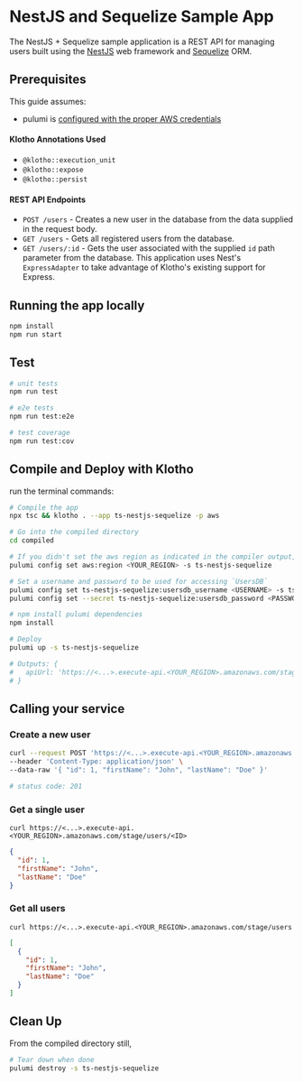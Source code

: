 # NestJS and Sequelize Sample App

The NestJS + Sequelize sample application is a REST API for managing users built using the [NestJS](https://nestjs.com/) web framework and [Sequelize](https://sequelize.org/) ORM.

## Prerequisites

This guide assumes:
- pulumi is [configured with the proper AWS credentials](https://www.pulumi.com/docs/get-started/aws/begin/#configure-pulumi-to-access-your-aws-account)


#### Klotho Annotations Used

- `@klotho::execution_unit`
- `@klotho::expose`
- `@klotho::persist`

#### REST API Endpoints

- `POST /users` - Creates a new user in the database from the data supplied in the request body.
- `GET /users` - Gets all registered users from the database.
- `GET /users/:id` - Gets the user associated with the supplied `id` path parameter from the database.
This application uses Nest's `ExpressAdapter` to take advantage of Klotho's existing support for Express.

## Running the app locally

```bash
npm install
npm run start
```

## Test

```bash
# unit tests
npm run test

# e2e tests
npm run test:e2e

# test coverage
npm run test:cov
```

## Compile and Deploy with Klotho

run the terminal commands:
```sh
# Compile the app
npx tsc && klotho . --app ts-nestjs-sequelize -p aws

# Go into the compiled directory
cd compiled

# If you didn't set the aws region as indicated in the compiler output, do that now
pulumi config set aws:region <YOUR_REGION> -s ts-nestjs-sequelize

# Set a username and password to be used for accessing `UsersDB`
pulumi config set ts-nestjs-sequelize:usersdb_username <USERNAME> -s ts-nestjs-sequelize
pulumi config set --secret ts-nestjs-sequelize:usersdb_password <PASSWORD> -s ts-nestjs-sequelize

# npm install pulumi dependencies
npm install

# Deploy
pulumi up -s ts-nestjs-sequelize

# Outputs: {
#   apiUrl: 'https://<...>.execute-api.<YOUR_REGION>.amazonaws.com/stage/'
# }

```

## Calling your service

### Create a new user
```sh
curl --request POST 'https://<...>.execute-api.<YOUR_REGION>.amazonaws.com/stage/users' \
--header 'Content-Type: application/json' \
--data-raw '{ "id": 1, "firstName": "John", "lastName": "Doe" }'

# status code: 201
```

### Get a single user

```shell
curl https://<...>.execute-api.<YOUR_REGION>.amazonaws.com/stage/users/<ID>
```
```json
{
  "id": 1,
  "firstName": "John",
  "lastName": "Doe"
}
```
### Get all users

```shell
curl https://<...>.execute-api.<YOUR_REGION>.amazonaws.com/stage/users
```
```json
[
  {
    "id": 1,
    "firstName": "John",
    "lastName": "Doe"
  }
]
```

## Clean Up
From the compiled directory still,
```sh
# Tear down when done
pulumi destroy -s ts-nestjs-sequelize
```

